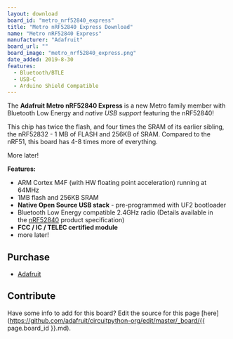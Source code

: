 ```yaml
---
layout: download
board_id: "metro_nrf52840_express"
title: "Metro nRF52840 Express Download"
name: "Metro nRF52840 Express"
manufacturer: "Adafruit"
board_url: ""
board_image: "metro_nrf52840_express.png"
date_added: 2019-8-30
features:
  - Bluetooth/BTLE
  - USB-C
  - Arduino Shield Compatible
---
```


The **Adafruit Metro nRF52840 Express** is a new Metro family member with Bluetooth Low Energy and _native USB support_ featuring the nRF52840! 

This chip has twice the flash, and four times the SRAM of its earlier sibling, the nRF52832 - 1 MB of FLASH and 256KB of SRAM. Compared to the nRF51, this board has 4-8 times more of everything.

More later!

**Features:**

*   ARM Cortex M4F (with HW floating point acceleration) running at 64MHz
*   1MB flash and 256KB SRAM
*   **Native Open Source USB stack** - pre-programmed with UF2 bootloader
*   Bluetooth Low Energy compatible 2.4GHz radio (Details available in the [nRF52840](https://www.nordicsemi.com/Products/Low-power-short-range-wireless/nRF52840) product specification)
*   **FCC / IC / TELEC certified module**
*   more later!

## Purchase
* [Adafruit](https://www.adafruit.com/)

## Contribute

Have some info to add for this board? Edit the source for this page [here](https://github.com/adafruit/circuitpython-org/edit/master/_board/{{ page.board_id }}.md).
